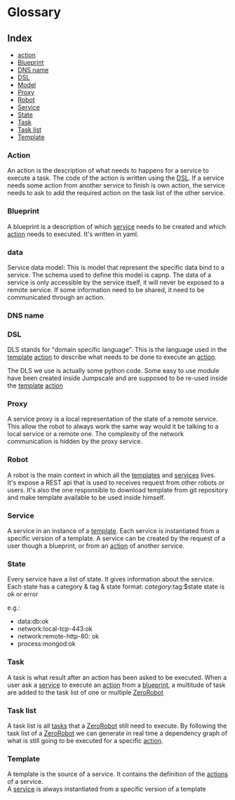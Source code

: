# Glossary

## Index
- [action](#action)
- [Blueprint](#blueprint)
- [DNS name](#dns-name)
- [DSL](#dsl)
- [Model](#model)
- [Proxy](#proxy)
- [Robot](#robot)
- [Service](#service)
- [State](#state)
- [Task](#task)
- [Task list](#task-list) 
- [Template](#template)

### Action
An action is the description of what needs to happens for a service to execute a task. The code of the action is written using the [DSL](#dsl).
If a service needs some action from another service to finish is own action, the service needs to ask to add the required action on the task list of the other service. 
### Blueprint
A blueprint is a description of which [service](#service) needs to be created and which [action](#action) needs to executed. 
It's written in yaml.

### data
Service data model: This is model that represent the specific data bind to a service. The schema used to define this model is capnp. The data of a service is only accessible by the service itself, it will never be exposed to a remote service. If some information need to be shared, it need to be communicated through an action.

### DNS name

### DSL
DLS stands for "domain specific language". This is the language used in the [template](#template) [action](#action) to describe what needs to be done to execute an [action](#action).

The DLS we use is actually some python code. Some easy to use module have been created inside Jumpscale and are supposed to be re-used inside the [template](#template) [action](#action)


### Proxy
A service proxy is a local representation of the state of a remote service. This allow the robot to always work the same way would it be talking to a local service or a remote one. The complexity of the network communication is hidden by the proxy service.

### Robot
A robot is the main context in which all the [templates](#template) and [services](#service) lives.  
It's expose a REST api that is used to receives request from other robots or users.
It's also the one responsible to download template from git repository and make template available to be used inside himself.

### Service
A service in an instance of a [template](#template). Each service is instantiated from a specific version of a template.
A service can be created by the request of a user though a blueprint, or from an [action](#action) of another service.

### State
Every service have a list of state. It gives information about the service. Each state has a category & tag & state
format: $category:$tag:$state
state is ok or error

e.g.: 

- data:db:ok
- network:local-tcp-443:ok
- network:remote-http-80: ok
- process:mongod:ok


### Task
A task is what result after an action has been asked to be executed. When a user ask a [service](#service) to execute an [action](#action) from a [blueprint](#blueprint), a multitude of task are added to the task list of one or multiple [ZeroRobot](#robot)

### Task list
A task list is all [tasks](#task) that a [ZeroRobot](#robot) still need to execute.
By following the task list of a [ZeroRobot](#robot) we can generate in real time a dependency graph of what is still going to be executed for a specific [action](#action).

### Template
A template is the source of a service. It contains the definition of the [actions](#action) of a service.  
A [service](#service) is always instantiated from a specific version of a template

